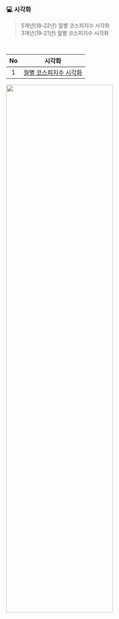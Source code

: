 ### 💻 시각화

>5개년(18-22년) 월별 코스피지수 시각화<br>
>3개년(19-21년) 월별 코스피지수 시각화
<br>

|No |시각화 |
|:---:|:-------------------:|
|1 |[월별 코스피지수 시각화](https://github.com/teng-ny/Analyst_service/blob/main/request3/%EC%9B%94%EB%B3%84%20%EC%BD%94%EC%8A%A4%ED%94%BC%EC%A7%80%EC%88%98%20%EC%8B%9C%EA%B0%81%ED%99%94.ipynb) |

<img src = "https://user-images.githubusercontent.com/96412996/211831114-3be5b03e-616b-49e4-9d1e-5be825fe1229.png" width="75%" height="60%">
